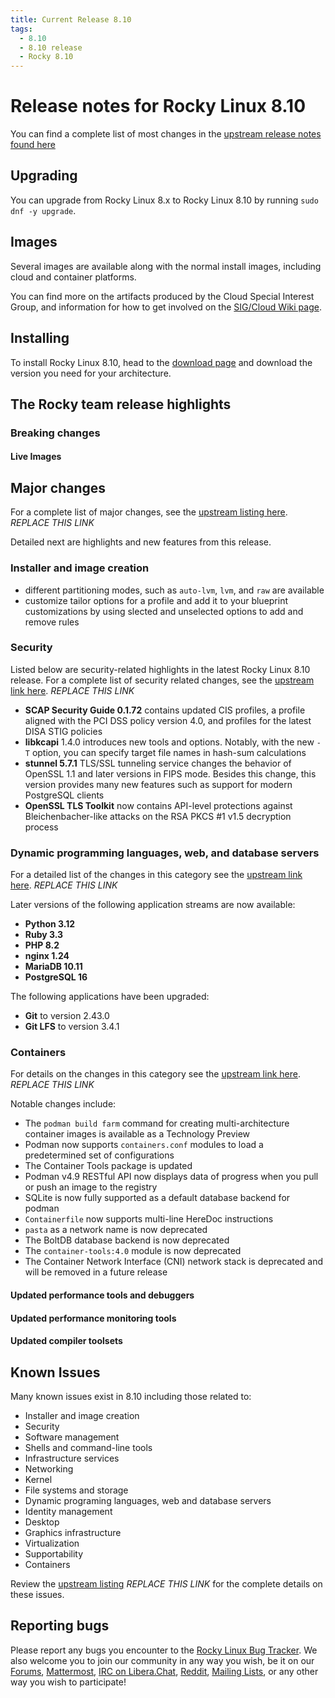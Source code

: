 ```yaml
---
title: Current Release 8.10
tags:
  - 8.10
  - 8.10 release
  - Rocky 8.10
---
```


# Release notes for Rocky Linux 8.10

You can find a complete list of most changes in the [upstream release notes found here](https://access.redhat.com/documentation/en-us/red_hat_enterprise_linux/8/html/8.9_release_notes/index)

## Upgrading

You can upgrade from Rocky Linux 8.x to Rocky Linux 8.10 by running `sudo dnf -y upgrade`.

## Images

Several images are available along with the normal install images, including cloud and container platforms.

You can find more on the artifacts produced by the Cloud Special Interest Group, and information for how to get involved on the [SIG/Cloud Wiki page](https://sig-cloud.rocky.page/).

## Installing

To install Rocky Linux 8.10, head to the [download page](https://rockylinux.org/download/) and download the version you need for your architecture.

## The Rocky team release highlights

### Breaking changes

#### Live Images

## Major changes

For a complete list of major changes, see the [upstream listing here](https://access.redhat.com/documentation/en-us/red_hat_enterprise_linux/8/html/8.9_release_notes/overview#overview-major-changes). *REPLACE THIS LINK*

Detailed next are highlights and new features from this release.

### Installer and image creation

* different partitioning modes, such as `auto-lvm`, `lvm`, and `raw` are available
* customize tailor options for a profile and add it to your blueprint customizations by using slected and unselected options to add and remove rules

### Security

Listed below are security-related highlights in the latest Rocky Linux 8.10 release. For a complete list of security related changes, see the [upstream link here](https://access.redhat.com/documentation/en-us/red_hat_enterprise_linux/8/html/8.9_release_notes/new-features#new-features-security). *REPLACE THIS LINK*

* **SCAP Security Guide 0.1.72** contains updated CIS profiles, a profile aligned with the PCI DSS policy version 4.0, and profiles for the latest DISA STIG policies
* **libkcapi** 1.4.0 introduces new tools and options. Notably, with the new `-T` option, you can specify target file names in hash-sum calculations
* **stunnel 5.7.1** TLS/SSL tunneling service changes the behavior of OpenSSL 1.1 and later versions in FIPS mode. Besides this change, this version provides many new features such as support for modern PostgreSQL clients
* **OpenSSL TLS Toolkit** now contains API-level protections against Bleichenbacher-like attacks on the RSA PKCS #1 v1.5 decryption process

### Dynamic programming languages, web, and database servers

For a detailed list of the changes in this category see the [upstream link here](https://access.redhat.com/documentation/en-us/red_hat_enterprise_linux/8/html/8.9_release_notes/new-features#new-features-dynamic-programming-languages-web-and-database-servers). *REPLACE THIS LINK*

Later versions of the following application streams are now available:

* **Python 3.12**
* **Ruby 3.3**
* **PHP 8.2**
* **nginx 1.24**
* **MariaDB 10.11**
* **PostgreSQL 16**

The following applications have been upgraded:

* **Git** to version 2.43.0
* **Git LFS** to version 3.4.1

### Containers

For details on the changes in this category see the [upstream link here](https://access.redhat.com/documentation/en-us/red_hat_enterprise_linux/8/html/8.9_release_notes/new-features#new-features-compilers-and-development-tools). *REPLACE THIS LINK*

Notable changes include:

* The `podman build farm` command for creating multi-architecture container images is available as a Technology Preview
* Podman now supports `containers.conf` modules to load a predetermined set of configurations
* The Container Tools package is updated
* Podman v4.9 RESTful API now displays data of progress when you pull or push an image to the registry
* SQLite is now fully supported as a default database backend for podman
* `Containerfile` now supports multi-line HereDoc instructions
* `pasta` as a network name is now deprecated
* The BoltDB database backend is now deprecated
* The `container-tools:4.0` module is now deprecated
* The Container Network Interface (CNI) network stack is deprecated and will be removed in a future release

#### Updated performance tools and debuggers

#### Updated performance monitoring tools

#### Updated compiler toolsets

## Known Issues

Many known issues exist in 8.10 including those related to:

* Installer and image creation
* Security
* Software management
* Shells and command-line tools
* Infrastructure services
* Networking
* Kernel
* File systems and storage
* Dynamic programing languages, web and database servers
* Identity management
* Desktop
* Graphics infrastructure
* Virtualization
* Supportability
* Containers

Review the [upstream listing](https://access.redhat.com/documentation/en-us/red_hat_enterprise_linux/8/html/8.9_release_notes/known-issues) *REPLACE THIS LINK* for the complete details on these issues.

## Reporting bugs

Please report any bugs you encounter to the [Rocky Linux Bug Tracker](https://bugs.rockylinux.org/). We also welcome you to join our community in any way you wish, be it on our [Forums](https://forums.rockylinux.org), [Mattermost](https://chat.rockylinux.org), [IRC on Libera.Chat](irc://irc.liberachat/rockylinux), [Reddit](https://reddit.com/r/rockylinux), [Mailing Lists](https://lists.resf.org), or any other way you wish to participate!
